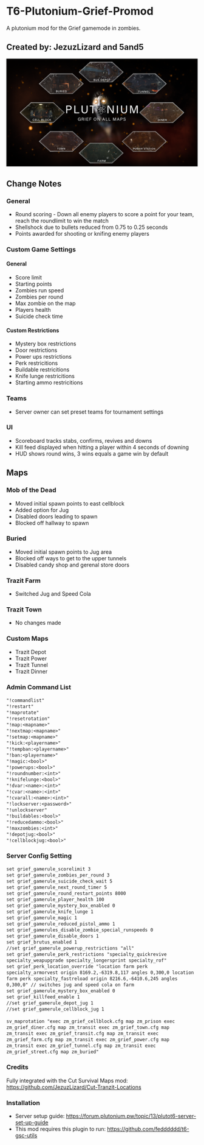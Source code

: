 # T6-Plutonium-Grief-Promod
A plutonium mod for the Grief gamemode in zombies.

## Created by: JezuzLizard and 5and5

![Screenshot](Grief_on_all_maps.png)

## Change Notes

### General 
* Round scoring - Down all enemy players to score a point for your team, reach the roundlimit to win the match
* Shellshock due to bullets reduced from 0.75 to 0.25 seconds
* Points awarded for shooting or knifing enemy players

### Custom Game Settings
#### General
* Score limit
* Starting points
* Zombies run speed
* Zombies per round
* Max zombie on the map
* Players health
* Suicide check time

#### Custom Restrictions
* Mystery box restrictions
* Door restrictions
* Power ups restrictions
* Perk restricitions
* Buildable restricitions
* Knife lunge restricitions
* Starting ammo restricitions

### Teams
* Server owner can set preset teams for tournament settings

### UI
* Scoreboard tracks stabs, confirms, revives and downs
* Kill feed displayed when hitting a player within 4 seconds of downing
* HUD shows round wins, 3 wins equals a game win by default

## Maps

### Mob of the Dead
* Moved initial spawn points to east cellblock
* Added option for Jug
* Disabled doors leading to spawn
* Blocked off hallway to spawn

### Buried
* Moved initial spawn points to Jug area
* Blocked off ways to get to the upper tunnels
* Disabled candy shop and gerenal store doors

### Trazit Farm
* Switched Jug and Speed Cola

### Trazit Town
* No changes made

### Custom Maps
* Trazit Depot
* Trazit Power
* Trazit Tunnel
* Trazit Dinner

### Admin Command List
```
"!commandlist"
"!restart"
"!maprotate"
"!resetrotation"
"!map:<mapname>"
"!nextmap:<mapname>"
"!setmap:<mapname>"
"!kick:<playername>"
"!tempban:<playername>"
"!ban:<playername>"
"!magic:<bool>"
"!powerups:<bool>"
"!roundnumber:<int>"
"!knifelunge:<bool>"
"!dvar:<name>:<int>"
"!cvar:<name>:<int>"
"!cvarall:<name>:<int>"
"!lockserver:<password>"
"!unlockserver"
"!buildables:<bool>"
"!reducedammo:<bool>"
"!maxzombies:<int>"
"!depotjug:<bool>"
"!cellblockjug:<bool>"
```

### Server Config Setting
```
set grief_gamerule_scorelimit 3
set grief_gamerule_zombies_per_round 3
set grief_gamerule_suicide_check_wait 5
set grief_gamerule_next_round_timer 5
set grief_gamerule_round_restart_points 8000
set grief_gamerule_player_health 100
set grief_gamerule_mystery_box_enabled 0
set grief_gamerule_knife_lunge 1
set grief_gamerule_magic 1
set grief_gamerule_reduced_pistol_ammo 1
set grief_gamerules_disable_zombie_special_runspeeds 0
set grief_gamerule_disable_doors 1
set grief_brutus_enabled 1
//set grief_gamerule_powerup_restrictions "all"
set grief_gamerule_perk_restrictions "specialty_quickrevive specialty_weapupgrade specialty_longersprint specialty_rof"
set grief_perk_location_override "location farm perk specialty_armorvest origin 8169.2,-6319.8,117 angles 0,300,0 location farm perk specialty_fastreload origin 8216.6,-6410.6,245 angles 0,300,0" // switches jug and speed cola on farm
set grief_gamerule_mystery_box_enabled 0
set grief_killfeed_enable 1
//set grief_gamerule_depot_jug 1
//set grief_gamerule_cellblock_jug 1

sv_maprotation "exec zm_grief_cellblock.cfg map zm_prison exec zm_grief_diner.cfg map zm_transit exec zm_grief_town.cfg map zm_transit exec zm_grief_transit.cfg map zm_transit exec zm_grief_farm.cfg map zm_transit exec zm_grief_power.cfg map zm_transit exec zm_grief_tunnel.cfg map zm_transit exec zm_grief_street.cfg map zm_buried"

```

### Credits
Fully integrated with the Cut Survival Maps mod: https://github.com/JezuzLizard/Cut-Tranzit-Locations

### Installation
* Server setup guide: https://forum.plutonium.pw/topic/13/plutot6-server-set-up-guide
* This mod requires this plugin to run: https://github.com/fedddddd/t6-gsc-utils

